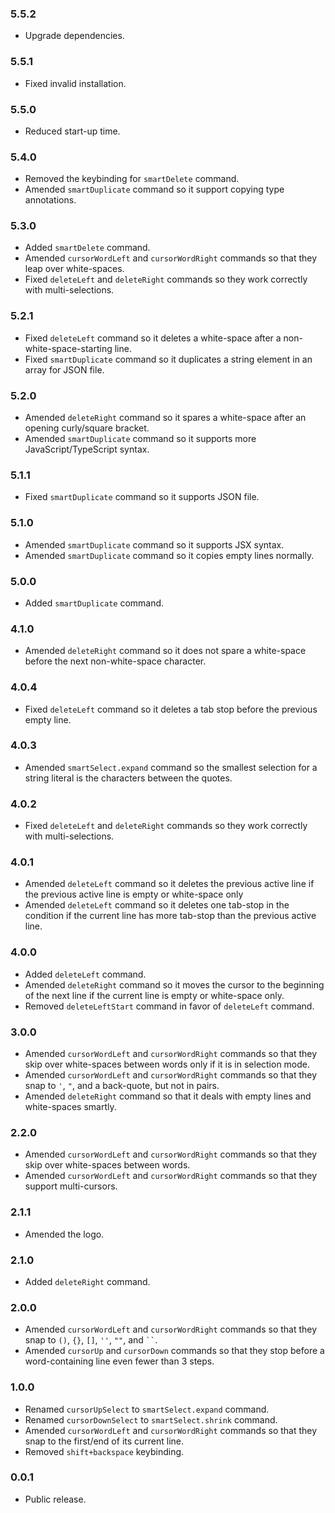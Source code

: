 ### 5.5.2
- Upgrade dependencies.

### 5.5.1
- Fixed invalid installation.

### 5.5.0
- Reduced start-up time.

### 5.4.0
- Removed the keybinding for `smartDelete` command.
- Amended `smartDuplicate` command so it support copying type annotations.

### 5.3.0
- Added `smartDelete` command.
- Amended `cursorWordLeft` and `cursorWordRight` commands so that they leap over white-spaces.
- Fixed `deleteLeft` and `deleteRight` commands so they work correctly with multi-selections.

### 5.2.1
- Fixed `deleteLeft` command so it deletes a white-space after a non-white-space-starting line.
- Fixed `smartDuplicate` command so it duplicates a string element in an array for JSON file.

### 5.2.0
- Amended `deleteRight` command so it spares a white-space after an opening curly/square bracket.
- Amended `smartDuplicate` command so it supports more JavaScript/TypeScript syntax.

### 5.1.1
- Fixed `smartDuplicate` command so it supports JSON file.

### 5.1.0
- Amended `smartDuplicate` command so it supports JSX syntax.
- Amended `smartDuplicate` command so it copies empty lines normally.

### 5.0.0
- Added `smartDuplicate` command.

### 4.1.0
- Amended `deleteRight` command so it does not spare a white-space before the next non-white-space character.

### 4.0.4
- Fixed `deleteLeft` command so it deletes a tab stop before the previous empty line.

### 4.0.3
- Amended `smartSelect.expand` command so the smallest selection for a string literal is the characters between the quotes.

### 4.0.2
- Fixed `deleteLeft` and `deleteRight` commands so they work correctly with multi-selections.

### 4.0.1
- Amended `deleteLeft` command so it deletes the previous active line if the previous active line is empty or white-space only
- Amended `deleteLeft` command so it deletes one tab-stop in the condition if the current line has more tab-stop than the previous active line.

### 4.0.0
- Added `deleteLeft` command.
- Amended `deleteRight` command so it moves the cursor to the beginning of the next line if the current line is empty or white-space only.
- Removed `deleteLeftStart` command in favor of `deleteLeft` command.

### 3.0.0
- Amended `cursorWordLeft` and `cursorWordRight` commands so that they skip over white-spaces between words only if it is in selection mode.
- Amended `cursorWordLeft` and `cursorWordRight` commands so that they snap to `'`, `"`, and a back-quote, but not in pairs.
- Amended `deleteRight` command so that it deals with empty lines and white-spaces smartly.

### 2.2.0
- Amended `cursorWordLeft` and `cursorWordRight` commands so that they skip over white-spaces between words.
- Amended `cursorWordLeft` and `cursorWordRight` commands so that they support multi-cursors.

### 2.1.1
- Amended the logo.

### 2.1.0
- Added `deleteRight` command.

### 2.0.0
- Amended `cursorWordLeft` and `cursorWordRight` commands so that they snap to `()`, `{}`, `[]`, `''`, `""`, and ` `` `.
- Amended `cursorUp` and `cursorDown` commands so that they stop before a word-containing line even fewer than 3 steps.

### 1.0.0
- Renamed `cursorUpSelect` to `smartSelect.expand` command.
- Renamed `cursorDownSelect` to `smartSelect.shrink` command.
- Amended `cursorWordLeft` and `cursorWordRight` commands so that they snap to the first/end of its current line.
- Removed `shift+backspace` keybinding.

### 0.0.1
- Public release.
